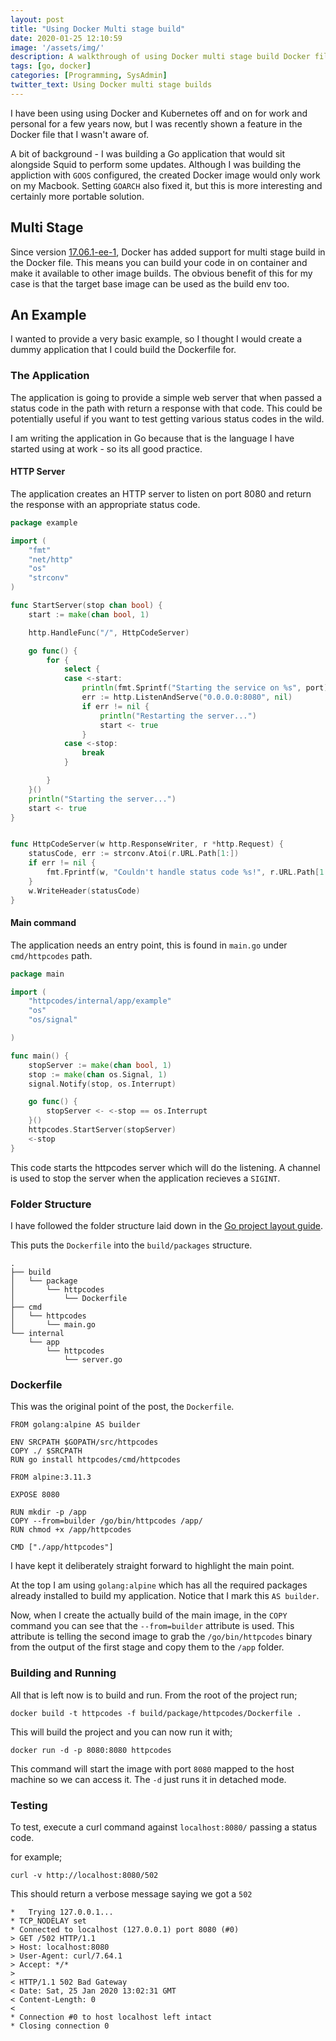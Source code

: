 ```yaml
---
layout: post
title: "Using Docker Multi stage build"
date: 2020-01-25 12:10:59
image: '/assets/img/'
description: A walkthrough of using Docker multi stage build Docker files to build an image containing an example Go application
tags: [go, docker]
categories: [Programming, SysAdmin]
twitter_text: Using Docker multi stage builds
---
```


I have been using using Docker and Kubernetes off and on for work and personal for a few years now, but I was recently shown a feature in the Docker file that I wasn't aware of.

A bit of background - I was building a Go application that would sit alongside Squid to perform some updates. Although I was building the appliction with `GOOS` configured, the created Docker image would only work on my Macbook. Setting `GOARCH` also fixed it, but this is more interesting and certainly more portable solution.

## Multi Stage 

Since version [17.06.1-ee-1](https://docs.docker.com/engine/#17061-ee-1), Docker has added support for multi stage build in the Docker file. This means you can build your code in on container and make it available to other image builds. The obvious benefit of this for my case is that the target base image can be used as the build env too.

## An Example

I wanted to provide a very basic example, so I thought I would create a dummy application that I could build the Dockerfile for.

### The Application

The application is going to provide a simple web server that when passed a status code in the path with return a response with that code. This could be potentially useful if you want to test getting various status codes in the wild.

I am writing the application in Go because that is the language I have started using at work - so its all good practice.

#### HTTP Server

The application creates an HTTP server to listen on port 8080 and return the response with an appropriate status code.

```go
package example

import (
	"fmt"
	"net/http"
	"os"
	"strconv"
)

func StartServer(stop chan bool) {
	start := make(chan bool, 1)

	http.HandleFunc("/", HttpCodeServer)

	go func() {
		for {
			select {
			case <-start:
				println(fmt.Sprintf("Starting the service on %s", port))
				err := http.ListenAndServe("0.0.0.0:8080", nil)
				if err != nil {
					println("Restarting the server...")
					start <- true
				}
			case <-stop:
				break
			}

		}
	}()
	println("Starting the server...")
	start <- true
}


func HttpCodeServer(w http.ResponseWriter, r *http.Request) {
	statusCode, err := strconv.Atoi(r.URL.Path[1:])
	if err != nil {
		fmt.Fprintf(w, "Couldn't handle status code %s!", r.URL.Path[1:])
	}
	w.WriteHeader(statusCode)
}

```

#### Main command

The application needs an entry point, this is found in `main.go` under `cmd/httpcodes` path.

```go
package main

import (
	"httpcodes/internal/app/example"
	"os"
	"os/signal"

)

func main() {
	stopServer := make(chan bool, 1)
	stop := make(chan os.Signal, 1)
	signal.Notify(stop, os.Interrupt)

	go func() {
		stopServer <- <-stop == os.Interrupt
	}()
	httpcodes.StartServer(stopServer)
	<-stop
}
```
This code starts the httpcodes server which will do the listening. A channel is used to stop the server when the application recieves a `SIGINT`.

### Folder Structure

I have followed the folder structure laid down in the [Go project layout guide](https://github.com/golang-standards/project-layout).

This puts the `Dockerfile` into the `build/packages` structure.

```
.
├── build
│   └── package
│       └── httpcodes
│           └── Dockerfile
├── cmd
│   └── httpcodes
│       └── main.go
└── internal
    └── app
        └── httpcodes
            └── server.go
```

### Dockerfile

This was the original point of the post, the `Dockerfile`. 

```docker
FROM golang:alpine AS builder

ENV SRCPATH $GOPATH/src/httpcodes
COPY ./ $SRCPATH
RUN go install httpcodes/cmd/httpcodes

FROM alpine:3.11.3

EXPOSE 8080

RUN mkdir -p /app
COPY --from=builder /go/bin/httpcodes /app/
RUN chmod +x /app/httpcodes

CMD ["./app/httpcodes"]
```

I have kept it deliberately straight forward to highlight the main point.

At the top I am using `golang:alpine` which has all the required packages already installed to build my application. Notice that I mark this `AS builder`. 

Now, when I create the actually build of the main image, in the `COPY` command you can see that the `--from=builder` attribute is used. This attribute is telling the second image to grab the `/go/bin/httpcodes` binary from the output of the first stage and copy them to the `/app` folder.

### Building and Running

All that is left now is to build and run. From the root of the project run;

```
docker build -t httpcodes -f build/package/httpcodes/Dockerfile .
```

This will build the project and you can now run it with;
```
docker run -d -p 8080:8080 httpcodes
```

This command will start the image with port `8080` mapped to the host machine so we can access it. The `-d` just runs it in detached mode.

### Testing

To test, execute a curl command against `localhost:8080/` passing a status code.

for example;
```
curl -v http://localhost:8080/502
```

This should return a verbose message saying we got a `502`

```
*   Trying 127.0.0.1...
* TCP_NODELAY set
* Connected to localhost (127.0.0.1) port 8080 (#0)
> GET /502 HTTP/1.1
> Host: localhost:8080
> User-Agent: curl/7.64.1
> Accept: */*
>
< HTTP/1.1 502 Bad Gateway
< Date: Sat, 25 Jan 2020 13:02:31 GMT
< Content-Length: 0
<
* Connection #0 to host localhost left intact
* Closing connection 0
```